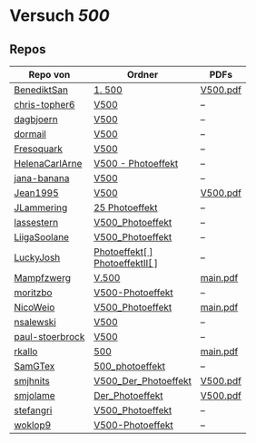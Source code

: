 # Versuch *500*

## Repos

|                 Repo von                 |                                                                                         Ordner                                                                                          |                                                                                   PDFs                                                                                   |
|------------------------------------------|-----------------------------------------------------------------------------------------------------------------------------------------------------------------------------------------|--------------------------------------------------------------------------------------------------------------------------------------------------------------------------|
|[BenediktSan](../repo/BenediktSan)        |[1. 500](https://github.com/BenediktSan/AnfaengerPraktikum2020/tree/main/Versuche%20Semester%20IV/1.%20500)                                                                              |[V500.pdf](https://docs.google.com/viewer?url=https://raw.githubusercontent.com/BenediktSan/AnfaengerPraktikum2020/main/Versuche%20Semester%20IV/1.%20500/V500.pdf)       |
|[chris-topher6](../repo/chris-topher6)    |[V500](https://github.com/chris-topher6/Anfaenger-Praktikum/tree/master/V500)                                                                                                            |–                                                                                                                                                                         |
|[dagbjoern](../repo/dagbjoern)            |[V500](https://github.com/dagbjoern/AP-Physik/tree/master/V500)                                                                                                                          |–                                                                                                                                                                         |
|[dormail](../repo/dormail)                |[V500](https://github.com/dormail/ap/tree/main/V500)                                                                                                                                     |–                                                                                                                                                                         |
|[Fresoquark](../repo/Fresoquark)          |[V500](https://github.com/Fresoquark/Anfaengerpraktikum/tree/master/V500)                                                                                                                |–                                                                                                                                                                         |
|[HelenaCarlArne](../repo/HelenaCarlArne)  |[V500 - Photoeffekt](https://github.com/HelenaCarlArne/ProtokolleAP/tree/master/V500%20-%20Photoeffekt)                                                                                  |–                                                                                                                                                                         |
|[jana-banana](../repo/jana-banana)        |[V500](https://github.com/jana-banana/AP-2020/tree/main/we%20did%20that/V500)                                                                                                            |–                                                                                                                                                                         |
|[Jean1995](../repo/Jean1995)              |[V500](https://github.com/Jean1995/Praktikum/tree/master/V500)                                                                                                                           |[V500.pdf](https://docs.google.com/viewer?url=https://raw.githubusercontent.com/Jean1995/Praktikum/master/Protokolle_Fertig/V500.pdf)                                     |
|[JLammering](../repo/JLammering)          |[25 Photoeffekt](https://github.com/JLammering/Physikalisches-Praktikum/tree/master/25%20Photoeffekt)                                                                                    |–                                                                                                                                                                         |
|[lassestern](../repo/lassestern)          |[V500_Photoeffekt](https://github.com/lassestern/praktikum-david-lasse/tree/master/V500_Photoeffekt)                                                                                     |–                                                                                                                                                                         |
|[LiigaSoolane](../repo/LiigaSoolane)      |[V500_Photoeffekt](https://github.com/LiigaSoolane/Paktikum/tree/main/V500_Photoeffekt)                                                                                                  |–                                                                                                                                                                         |
|[LuckyJosh](../repo/LuckyJosh)            |[Photoeffekt[ ]](https://github.com/LuckyJosh/APPhysik/tree/master/Photoeffekt%5B%20%5D)<br/>[PhotoeffektII[ ]](https://github.com/LuckyJosh/APPhysik/tree/master/PhotoeffektII%5B%20%5D)|–                                                                                                                                                                         |
|[Mampfzwerg](../repo/Mampfzwerg)          |[V.500](https://github.com/Mampfzwerg/Praktikum/tree/master/V.500)                                                                                                                       |[main.pdf](https://docs.google.com/viewer?url=https://raw.githubusercontent.com/Mampfzwerg/Praktikum/master/V.500/latex-template/main.pdf)                                |
|[moritzbo](../repo/moritzbo)              |[V500-Photoeffekt](https://github.com/moritzbo/anfaenger_praktikum/tree/main/V500-Photoeffekt)                                                                                           |–                                                                                                                                                                         |
|[NicoWeio](../repo/NicoWeio)              |[V500_Photoeffekt](https://github.com/NicoWeio/AP/tree/gh-pages/V500_Photoeffekt)                                                                                                        |[main.pdf](https://docs.google.com/viewer?url=https://raw.githubusercontent.com/NicoWeio/AP/gh-pages/V500_Photoeffekt/build/main.pdf)                                     |
|[nsalewski](../repo/nsalewski)            |[V500](https://github.com/nsalewski/laboratory/tree/master/V500)                                                                                                                         |–                                                                                                                                                                         |
|[paul-stoerbrock](../repo/paul-stoerbrock)|[V500](https://github.com/paul-stoerbrock/Praktikum/tree/master/V500)                                                                                                                    |–                                                                                                                                                                         |
|[rkallo](../repo/rkallo)                  |[500](https://github.com/rkallo/APWS1718/tree/master/500)                                                                                                                                |[main.pdf](https://docs.google.com/viewer?url=https://raw.githubusercontent.com/rkallo/APWS1718/master/500/main.pdf)                                                      |
|[SamGTex](../repo/SamGTex)                |[500_photoeffekt](https://github.com/SamGTex/Physik_Praktikum_Samuel_Max/tree/master/500_photoeffekt)                                                                                    |–                                                                                                                                                                         |
|[smjhnits](../repo/smjhnits)              |[V500_Der_Photoeffekt](https://github.com/smjhnits/Praktikum_TU_D_16-17/tree/master/Anf%C3%A4ngerpraktikum/Protokolle/V500_Der_Photoeffekt)                                              |[V500.pdf](https://docs.google.com/viewer?url=https://raw.githubusercontent.com/smjhnits/Praktikum_TU_D_16-17/master/Anf%C3%A4ngerpraktikum/Fertige%20Protokolle/V500.pdf)|
|[smjolame](../repo/smjolame)              |[Der_Photoeffekt](https://github.com/smjolame/Praktikum_1/tree/master/Der_Photoeffekt)                                                                                                   |[V500.pdf](https://docs.google.com/viewer?url=https://raw.githubusercontent.com/smjolame/Praktikum_1/master/Der_Photoeffekt/V500.pdf)                                     |
|[stefangri](../repo/stefangri)            |[V500_Photoeffekt](https://github.com/stefangri/s_s_productions/tree/master/PHY341/V500_Photoeffekt)                                                                                     |–                                                                                                                                                                         |
|[woklop9](../repo/woklop9)                |[V500-Photoeffekt](https://github.com/woklop9/Anfaengerpraktikum/tree/master/V500-Photoeffekt)                                                                                           |–                                                                                                                                                                         |

